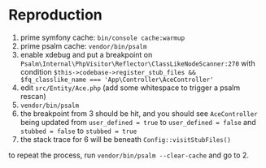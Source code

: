 # Reproduction

1. prime symfony cache: `bin/console cache:warmup`
2. prime psalm cache: `vendor/bin/psalm`
3. enable xdebug and put a breakpoint on `Psalm\Internal\PhpVisitor\Reflector\ClassLikeNodeScanner:270` with condition `$this->codebase->register_stub_files && $fq_classlike_name === 'App\Controller\AceController'`
4. edit `src/Entity/Ace.php` (add some whitespace to trigger a psalm rescan)
5. `vendor/bin/psalm`
6. the breakpoint from 3 should be hit, and you should see `AceController` being updated from `user_defined = true` to `user_defined = false` and `stubbed = false` to `stubbed = true`
7. the stack trace for 6 will be beneath `Config::visitStubFiles()`

to repeat the process, run `vendor/bin/psalm --clear-cache` and go to 2.